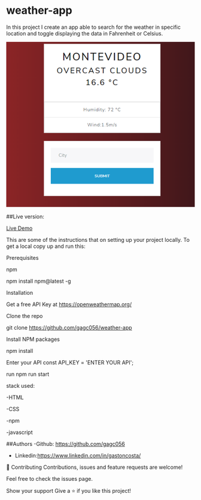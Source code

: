 # weather-app
In this project I  create an app able to search for the weather in specific location and toggle displaying the data in Fahrenheit or Celsius.

<img src= "images/screenshot.png">

##Live version:

[Live Demo](https://github.com/gagc056/weather-app)

This are some of the instructions that on setting up your project locally. To get a local copy up and run this:

Prerequisites

npm

npm install npm@latest -g

Installation

Get a free API Key at https://openweathermap.org/

Clone the repo

git clone https://github.com/gagc056/weather-app

Install NPM packages

npm install

Enter your API
const API_KEY = 'ENTER YOUR API';

run npm run start

stack used:

-HTML

-CSS

-npm

-javascript



##Authors
-Github: https://github.com/gagc056

- Linkedin:https://www.linkedin.com/in/gastoncosta/

🤝 Contributing
Contributions, issues and feature requests are welcome!

Feel free to check the issues page.

Show your support
Give a ⭐️ if you like this project!